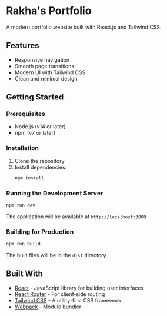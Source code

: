 # Rakha's Portfolio

A modern portfolio website built with React.js and Tailwind CSS.

## Features

- Responsive navigation
- Smooth page transitions
- Modern UI with Tailwind CSS
- Clean and minimal design

## Getting Started

### Prerequisites

- Node.js (v14 or later)
- npm (v7 or later)

### Installation

1. Clone the repository
2. Install dependencies:
   ```bash
   npm install
   ```

### Running the Development Server

```bash
npm run dev
```

The application will be available at `http://localhost:3000`

### Building for Production

```bash
npm run build
```

The built files will be in the `dist` directory.

## Built With

- [React](https://reactjs.org/) - JavaScript library for building user interfaces
- [React Router](https://reactrouter.com/) - For client-side routing
- [Tailwind CSS](https://tailwindcss.com/) - A utility-first CSS framework
- [Webpack](https://webpack.js.org/) - Module bundler
